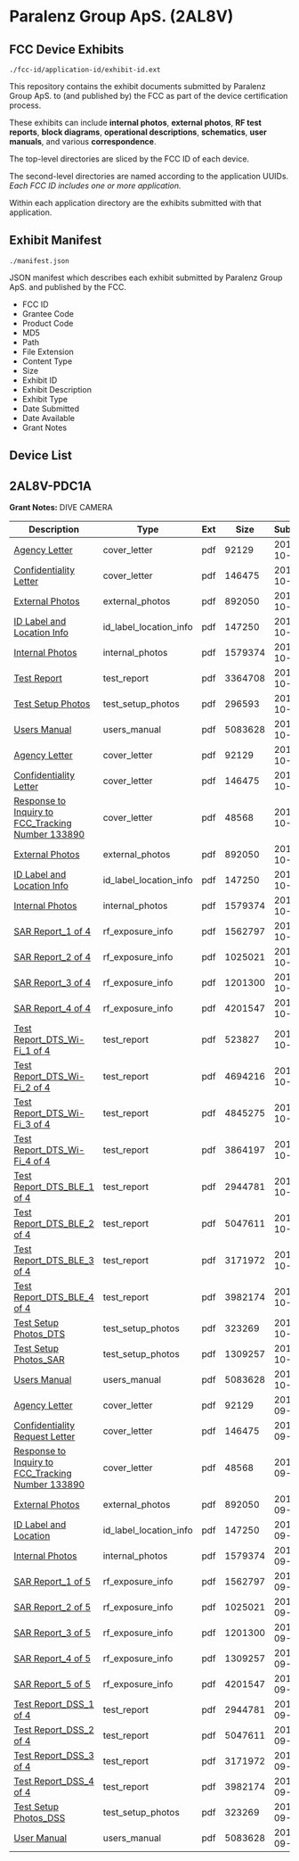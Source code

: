 # Paralenz Group ApS. (2AL8V)
## FCC Device Exhibits

```
./fcc-id/application-id/exhibit-id.ext
```

This repository contains the exhibit documents submitted by Paralenz Group ApS. to (and published by) the FCC as part of the device certification process.

These exhibits can include **internal photos**, **external photos**, **RF test reports**, **block diagrams**, **operational descriptions**, **schematics**, **user manuals**, and various **correspondence**.

The top-level directories are sliced by the FCC ID of each device.

The second-level directories are named according to the application UUIDs. *Each FCC ID includes one or more application.*

Within each application directory are the exhibits submitted with that application. 

## Exhibit Manifest

```
./manifest.json
```

JSON manifest which describes each exhibit submitted by Paralenz Group ApS. and published by the FCC.

- FCC ID
- Grantee Code
- Product Code
- MD5
- Path
- File Extension
- Content Type
- Size
- Exhibit ID
- Exhibit Description
- Exhibit Type
- Date Submitted
- Date Available
- Grant Notes

## Device List
## 2AL8V-PDC1A
**Grant Notes:** DIVE CAMERA

| Description | Type | Ext | Size | Submitted | Available |
| ----------- | ---- | --- | ---- | --------- | --------- |
| [Agency Letter](2AL8V-PDC1A/ef48365d17660a4d3ae5ee76bf17f041/3586449.pdf) | cover_letter | pdf | 92129 | 2017-10-09 | 2017-10-09 |
| [Confidentiality Letter](2AL8V-PDC1A/ef48365d17660a4d3ae5ee76bf17f041/3586451.pdf) | cover_letter | pdf | 146475 | 2017-10-09 | 2017-10-09 |
| [External Photos](2AL8V-PDC1A/ef48365d17660a4d3ae5ee76bf17f041/3586462.pdf) | external_photos | pdf | 892050 | 2017-10-09 | 2018-03-30 |
| [ID Label and Location Info](2AL8V-PDC1A/ef48365d17660a4d3ae5ee76bf17f041/3586481.pdf) | id_label_location_info | pdf | 147250 | 2017-10-09 | 2017-10-09 |
| [Internal Photos](2AL8V-PDC1A/ef48365d17660a4d3ae5ee76bf17f041/3586486.pdf) | internal_photos | pdf | 1579374 | 2017-10-09 | 2018-03-30 |
| [Test Report](2AL8V-PDC1A/ef48365d17660a4d3ae5ee76bf17f041/3595029.pdf) | test_report | pdf | 3364708 | 2017-10-09 | 2017-10-09 |
| [Test Setup Photos](2AL8V-PDC1A/ef48365d17660a4d3ae5ee76bf17f041/3595027.pdf) | test_setup_photos | pdf | 296593 | 2017-10-09 | 2018-03-30 |
| [Users Manual](2AL8V-PDC1A/ef48365d17660a4d3ae5ee76bf17f041/3586606.pdf) | users_manual | pdf | 5083628 | 2017-10-09 | 2018-03-30 |
| [Agency Letter](2AL8V-PDC1A/aafda4f81116d024e72833227e4989e9/3586449.pdf) | cover_letter | pdf | 92129 | 2017-10-09 | 2017-10-09 |
| [Confidentiality Letter](2AL8V-PDC1A/aafda4f81116d024e72833227e4989e9/3586451.pdf) | cover_letter | pdf | 146475 | 2017-10-09 | 2017-10-09 |
| [Response to Inquiry to FCC_Tracking Number 133890](2AL8V-PDC1A/aafda4f81116d024e72833227e4989e9/3586456.pdf) | cover_letter | pdf | 48568 | 2017-10-09 | 2017-10-09 |
| [External Photos](2AL8V-PDC1A/aafda4f81116d024e72833227e4989e9/3586462.pdf) | external_photos | pdf | 892050 | 2017-10-09 | 2017-12-30 |
| [ID Label and Location Info](2AL8V-PDC1A/aafda4f81116d024e72833227e4989e9/3586481.pdf) | id_label_location_info | pdf | 147250 | 2017-10-09 | 2017-10-09 |
| [Internal Photos](2AL8V-PDC1A/aafda4f81116d024e72833227e4989e9/3586486.pdf) | internal_photos | pdf | 1579374 | 2017-10-09 | 2017-12-30 |
| [SAR Report_1 of 4](2AL8V-PDC1A/aafda4f81116d024e72833227e4989e9/3586591.pdf) | rf_exposure_info | pdf | 1562797 | 2017-10-09 | 2017-10-09 |
| [SAR Report_2 of 4](2AL8V-PDC1A/aafda4f81116d024e72833227e4989e9/3586594.pdf) | rf_exposure_info | pdf | 1025021 | 2017-10-09 | 2017-10-09 |
| [SAR Report_3 of 4](2AL8V-PDC1A/aafda4f81116d024e72833227e4989e9/3586596.pdf) | rf_exposure_info | pdf | 1201300 | 2017-10-09 | 2017-10-09 |
| [SAR Report_4 of 4](2AL8V-PDC1A/aafda4f81116d024e72833227e4989e9/3586600.pdf) | rf_exposure_info | pdf | 4201547 | 2017-10-09 | 2017-10-09 |
| [Test Report_DTS_Wi-Fi_1 of 4](2AL8V-PDC1A/aafda4f81116d024e72833227e4989e9/3595014.pdf) | test_report | pdf | 523827 | 2017-10-09 | 2017-10-09 |
| [Test Report_DTS_Wi-Fi_2 of 4](2AL8V-PDC1A/aafda4f81116d024e72833227e4989e9/3595015.pdf) | test_report | pdf | 4694216 | 2017-10-09 | 2017-10-09 |
| [Test Report_DTS_Wi-Fi_3 of 4](2AL8V-PDC1A/aafda4f81116d024e72833227e4989e9/3595016.pdf) | test_report | pdf | 4845275 | 2017-10-09 | 2017-10-09 |
| [Test Report_DTS_Wi-Fi_4 of 4](2AL8V-PDC1A/aafda4f81116d024e72833227e4989e9/3595017.pdf) | test_report | pdf | 3864197 | 2017-10-09 | 2017-10-09 |
| [Test Report_DTS_BLE_1 of 4](2AL8V-PDC1A/aafda4f81116d024e72833227e4989e9/3586601.pdf) | test_report | pdf | 2944781 | 2017-10-09 | 2017-10-09 |
| [Test Report_DTS_BLE_2 of 4](2AL8V-PDC1A/aafda4f81116d024e72833227e4989e9/3586602.pdf) | test_report | pdf | 5047611 | 2017-10-09 | 2017-10-09 |
| [Test Report_DTS_BLE_3 of 4](2AL8V-PDC1A/aafda4f81116d024e72833227e4989e9/3586603.pdf) | test_report | pdf | 3171972 | 2017-10-09 | 2017-10-09 |
| [Test Report_DTS_BLE_4 of 4](2AL8V-PDC1A/aafda4f81116d024e72833227e4989e9/3586604.pdf) | test_report | pdf | 3982174 | 2017-10-09 | 2017-10-09 |
| [Test Setup Photos_DTS](2AL8V-PDC1A/aafda4f81116d024e72833227e4989e9/3586605.pdf) | test_setup_photos | pdf | 323269 | 2017-10-09 | 2017-12-30 |
| [Test Setup Photos_SAR](2AL8V-PDC1A/aafda4f81116d024e72833227e4989e9/3586598.pdf) | test_setup_photos | pdf | 1309257 | 2017-10-09 | 2017-12-30 |
| [Users Manual](2AL8V-PDC1A/aafda4f81116d024e72833227e4989e9/3586606.pdf) | users_manual | pdf | 5083628 | 2017-10-09 | 2017-12-30 |
| [Agency Letter](2AL8V-PDC1A/dc6448921d60bf089312898f059ddc4b/3586449.pdf) | cover_letter | pdf | 92129 | 2017-09-29 | 2017-10-09 |
| [Confidentiality Request Letter](2AL8V-PDC1A/dc6448921d60bf089312898f059ddc4b/3586451.pdf) | cover_letter | pdf | 146475 | 2017-09-29 | 2017-10-09 |
| [Response to Inquiry to FCC_Tracking Number 133890](2AL8V-PDC1A/dc6448921d60bf089312898f059ddc4b/3586456.pdf) | cover_letter | pdf | 48568 | 2017-09-29 | 2017-10-09 |
| [External Photos](2AL8V-PDC1A/dc6448921d60bf089312898f059ddc4b/3586462.pdf) | external_photos | pdf | 892050 | 2017-09-29 | 2017-12-30 |
| [ID Label and Location](2AL8V-PDC1A/dc6448921d60bf089312898f059ddc4b/3586481.pdf) | id_label_location_info | pdf | 147250 | 2017-09-29 | 2017-10-09 |
| [Internal Photos](2AL8V-PDC1A/dc6448921d60bf089312898f059ddc4b/3586486.pdf) | internal_photos | pdf | 1579374 | 2017-09-29 | 2017-12-30 |
| [SAR Report_1 of 5](2AL8V-PDC1A/dc6448921d60bf089312898f059ddc4b/3586591.pdf) | rf_exposure_info | pdf | 1562797 | 2017-09-29 | 2017-10-09 |
| [SAR Report_2 of 5](2AL8V-PDC1A/dc6448921d60bf089312898f059ddc4b/3586594.pdf) | rf_exposure_info | pdf | 1025021 | 2017-09-29 | 2017-10-09 |
| [SAR Report_3 of 5](2AL8V-PDC1A/dc6448921d60bf089312898f059ddc4b/3586596.pdf) | rf_exposure_info | pdf | 1201300 | 2017-09-29 | 2017-10-09 |
| [SAR Report_4 of 5](2AL8V-PDC1A/dc6448921d60bf089312898f059ddc4b/3586598.pdf) | rf_exposure_info | pdf | 1309257 | 2017-09-29 | 2017-10-09 |
| [SAR Report_5 of 5](2AL8V-PDC1A/dc6448921d60bf089312898f059ddc4b/3586600.pdf) | rf_exposure_info | pdf | 4201547 | 2017-09-29 | 2017-10-09 |
| [Test Report_DSS_1 of 4](2AL8V-PDC1A/dc6448921d60bf089312898f059ddc4b/3586601.pdf) | test_report | pdf | 2944781 | 2017-09-29 | 2017-10-09 |
| [Test Report_DSS_2 of 4](2AL8V-PDC1A/dc6448921d60bf089312898f059ddc4b/3586602.pdf) | test_report | pdf | 5047611 | 2017-09-29 | 2017-10-09 |
| [Test Report_DSS_3 of 4](2AL8V-PDC1A/dc6448921d60bf089312898f059ddc4b/3586603.pdf) | test_report | pdf | 3171972 | 2017-09-29 | 2017-10-09 |
| [Test Report_DSS_4 of 4](2AL8V-PDC1A/dc6448921d60bf089312898f059ddc4b/3586604.pdf) | test_report | pdf | 3982174 | 2017-09-29 | 2017-10-09 |
| [Test Setup Photos_DSS](2AL8V-PDC1A/dc6448921d60bf089312898f059ddc4b/3586605.pdf) | test_setup_photos | pdf | 323269 | 2017-09-29 | 2017-12-30 |
| [User Manual](2AL8V-PDC1A/dc6448921d60bf089312898f059ddc4b/3586606.pdf) | users_manual | pdf | 5083628 | 2017-09-29 | 2017-12-30 |
